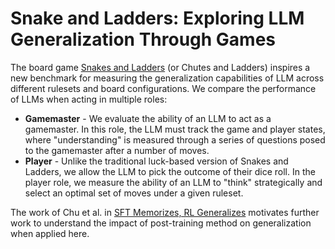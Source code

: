 # Snake and Ladders: Exploring LLM Generalization Through Games
The board game [Snakes and Ladders](https://en.wikipedia.org/wiki/Snakes_and_ladders) (or Chutes and Ladders) inspires a new benchmark for measuring the generalization capabilities of LLM across different rulesets and board configurations. We compare the performance of LLMs when acting in multiple roles:

* **Gamemaster** - We evaluate the ability of an LLM to act as a gamemaster. In this role, the LLM must track the game and player states, where "understanding" is measured through a series of questions posed to the gamemaster after a number of moves.
* **Player** - Unlike the traditional luck-based version of Snakes and Ladders, we allow the LLM to pick the outcome of their dice roll. In the player role, we measure the ability of an LLM to "think" strategically and select an optimal set of moves under a given ruleset.

The work of Chu et al. in [SFT Memorizes, RL Generalizes](https://arxiv.org/abs/2501.17161) motivates further work to understand the impact of post-training method on generalization when applied here. 
